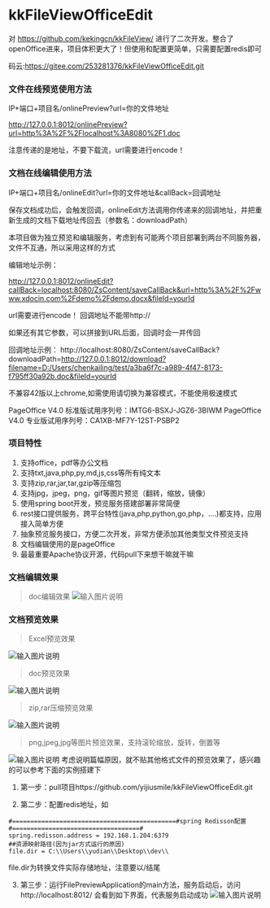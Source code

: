 # kkFileViewOfficeEdit
对 https://github.com/kekingcn/kkFileView/ 进行了二次开发。整合了openOffice进来，项目体积更大了！但使用和配置更简单，只需要配置redis即可

码云:https://gitee.com/253281376/kkFileViewOfficeEdit.git

### 文件在线预览使用方法
IP+端口+项目名/onlinePreview?url=你的文件地址

http://127.0.0.1:8012/onlinePreview?url=http%3A%2F%2Flocalhost%3A8080%2F1.doc

注意传递的是地址，不要下载流，url需要进行encode！

### 文档在线编辑使用方法
IP+端口+项目名/onlineEdit?url=你的文件地址&callBack=回调地址

保存文档成功后，会触发回调，onlineEdit方法调用你传递来的回调地址，并把重新生成的文档下载地址传回去（参数名：downloadPath）

本项目做为独立预览和编辑服务，考虑到有可能两个项目部署到两台不同服务器，文件不互通，所以采用这样的方式

编辑地址示例：

http://127.0.0.1:8012/onlineEdit?callBack=localhost:8080/ZsContent/saveCallBack&url=http%3A%2F%2Fwww.xdocin.com%2Fdemo%2Fdemo.docx&fileId=yourId

url需要进行encode！ 回调地址不能带http://

如果还有其它参数，可以拼接到URL后面，回调时会一并传回

回调地址示例：
http://localhost:8080/ZsContent/saveCallBack?downloadPath=http://127.0.0.1:8012/download?filename=D:/Users/chenkailing/test/a3ba6f7c-a989-4f47-8173-f795ff30a92b.doc&fileId=yourId

不兼容42版以上chrome,如需使用请切换为兼容模式，不能使用极速模式

PageOffice V4.0 标准版试用序列号：IMTG6-BSXJ-JGZ6-3BIWM
PageOffice V4.0 专业版试用序列号：CA1XB-MF7Y-12ST-PSBP2



### 项目特性

1. 支持office，pdf等办公文档
1. 支持txt,java,php,py,md,js,css等所有纯文本
1. 支持zip,rar,jar,tar,gzip等压缩包
1. 支持jpg，jpeg，png，gif等图片预览（翻转，缩放，镜像）
1. 使用spring boot开发，预览服务搭建部署非常简便
1. rest接口提供服务，跨平台特性(java,php,python,go,php，....)都支持，应用接入简单方便
1. 抽象预览服务接口，方便二次开发，非常方便添加其他类型文件预览支持
1. 文档编辑使用的是pageOffice
1. 最最重要Apache协议开源，代码pull下来想干嘛就干嘛

### 文档编辑效果
>doc编辑效果
![输入图片说明](https://gitee.com/253281376/images_bed/raw/master/20190217/20190217205043.png "屏幕截图.png")

### 文档预览效果
> Excel预览效果

![输入图片说明](https://gitee.com/uploads/images/2017/1213/093051_cd55b3ec_492218.png "屏幕截图.png")
> doc预览效果

![输入图片说明](https://gitee.com/uploads/images/2017/1213/092350_5b2ecbe5_492218.png "屏幕截图.png")

> zip,rar压缩预览效果

![输入图片说明](https://gitee.com/uploads/images/2017/1213/093806_46cede06_492218.png "屏幕截图.png")

> png,jpeg,jpg等图片预览效果，支持滚轮缩放，旋转，倒置等

![输入图片说明](https://gitee.com/uploads/images/2017/1213/094335_657a6f60_492218.png "屏幕截图.png")
考虑说明篇幅原因，就不贴其他格式文件的预览效果了，感兴趣的可以参考下面的实例搭建下



1. 第一步：pull项目https://github.com/yijiusmile/kkFileViewOfficeEdit.git

2. 第二步：配置redis地址，如
```
#=============================================#spring Redisson配置#===================================#
spring.redisson.address = 192.168.1.204:6379
##资源映射路径(因为jar方式运行的原因)
file.dir = C:\\Users\\yudian\\Desktop\\dev\\

```
file.dir为转换文件实际存储地址，注意要以/结尾

3. 第三步：运行FilePreviewApplication的main方法，服务启动后，访问http://localhost:8012/
会看到如下界面，代表服务启动成功
![输入图片说明](https://gitee.com/uploads/images/2017/1213/100221_ea15202e_492218.png "屏幕截图.png")

